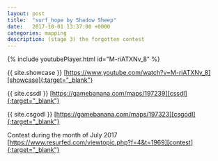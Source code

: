 ```yaml
---
layout: post
title:  "surf_hope by Shadow Sheep"
date:   2017-10-01 13:37:00 +0000
categories: mapping
description: (stage 3) the forgotten contest
---
```


{% include youtubePlayer.html id="M-riATXNv_8" %}

{{ site.showcase }} [https://www.youtube.com/watch?v=M-riATXNv_8][showcase]{:target="_blank"}

{{ site.cssdl }} [https://gamebanana.com/maps/197239][cssdl]{:target="_blank"}

{{ site.csgodl }} [https://gamebanana.com/maps/197323][csgodl]{:target="_blank"}

Contest during the month of July 2017 [https://www.resurfed.com/viewtopic.php?f=4&t=1969][contest]{:target="_blank"}

[showcase]: https://www.youtube.com/watch?v=M-riATXNv_8
[cssdl]: https://gamebanana.com/maps/197239
[csgodl]: https://gamebanana.com/maps/197323
[contest]: https://www.resurfed.com/viewtopic.php?f=4&t=1969
